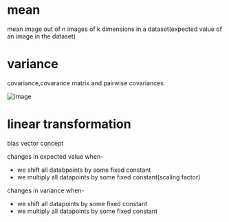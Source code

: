 # mean

mean image out of n images of k dimensions in a dataset(expected value of an image in the dataset)

# variance 

covariance,covarance matrix and pairwise covariances

![image](https://github.com/ervardaan/pca-imperial-college-london-coursera/assets/86986617/8f709143-e5c7-49aa-8f12-e2c27af3be7f)


# linear transformation

bias vector concept

changes in expected value when-
- we shift all databpoints by some fixed constant 
- we multiply all datapoints by some fixed constant(scaling factor)

changes in variance when-
- we shift all datapoints by some fixed constant
- we multiply all datapoints by some fixed constant
